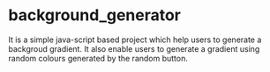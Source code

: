# background_generator
It is a simple java-script based project which help users to generate a backgroud gradient. It also enable users to generate a gradient using random colours generated by the random button.
